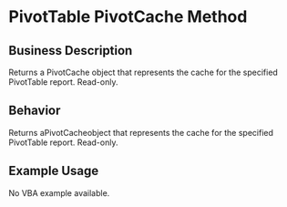 # PivotTable PivotCache Method

## Business Description
Returns a PivotCache object that represents the cache for the specified PivotTable report. Read-only.

## Behavior
Returns aPivotCacheobject that represents the cache for the specified PivotTable report. Read-only.

## Example Usage
No VBA example available.